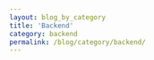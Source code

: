 ```yaml
---
layout: blog_by_category
title: 'Backend'
category: backend
permalink: /blog/category/backend/
---
```

